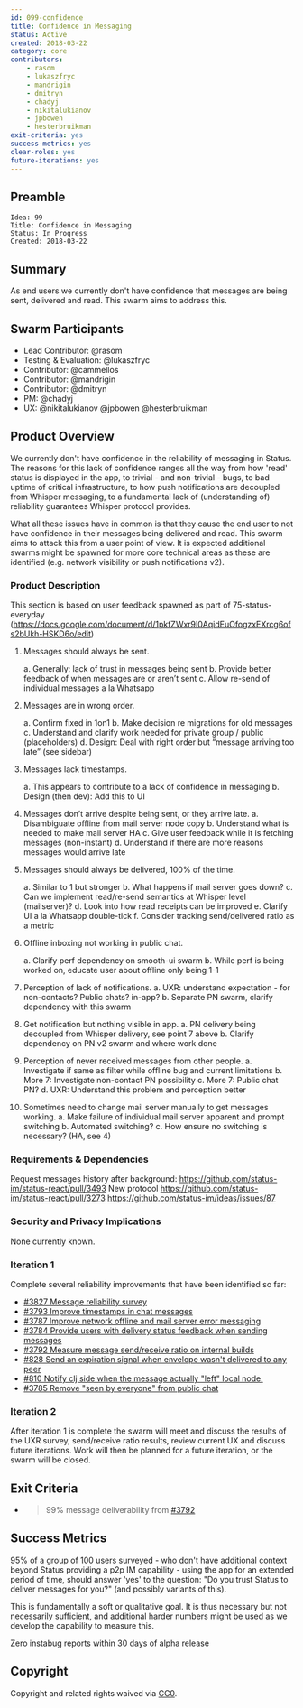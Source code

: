 ```yaml
---
id: 099-confidence
title: Confidence in Messaging
status: Active
created: 2018-03-22
category: core
contributors:
    - rasom
    - lukaszfryc
    - mandrigin
    - dmitryn
    - chadyj
    - nikitalukianov
    - jpbowen
    - hesterbruikman
exit-criteria: yes
success-metrics: yes
clear-roles: yes
future-iterations: yes
---
```


## Preamble

    Idea: 99
    Title: Confidence in Messaging
    Status: In Progress
    Created: 2018-03-22


## Summary
As end users we currently don't have confidence that messages are being sent, delivered and read. This swarm aims to address this.

## Swarm Participants
- Lead Contributor: @rasom
- Testing & Evaluation: @lukaszfryc
- Contributor: @cammellos
- Contributor: @mandrigin
- Contributor: @dmitryn
- PM: @chadyj
- UX: @nikitalukianov @jpbowen @hesterbruikman

## Product Overview

We currently don't have confidence in the reliability of messaging in Status. The reasons for this lack of confidence ranges all the way from how 'read' status is displayed in the app, to trivial - and non-trivial - bugs, to bad uptime of critical infrastructure, to how push notifications are decoupled from Whisper messaging, to a fundamental lack of (understanding of) reliability guarantees Whisper protocol provides.

What all these issues have in common is that they cause the end user to not have confidence in their messages being delivered and read. This swarm aims to attack this from a user point of view. It is expected additional swarms might be spawned for more core technical areas as these are identified (e.g. network visibility or push notifications v2).

### Product Description
This section is based on user feedback spawned as part of 75-status-everyday (https://docs.google.com/document/d/1pkfZWxr9I0AqidEuOfogzxEXrcg6ofs2bUkh-HSKD6o/edit)

1. Messages should always be sent.

    a. Generally: lack of trust in messages being sent
    b. Provide better feedback of when messages are or aren’t sent
    c. Allow re-send of individual messages a la Whatsapp

2. Messages are in wrong order.

    a. Confirm fixed in 1on1
    b. Make decision re migrations for old messages
    c. Understand and clarify work needed for private group / public (placeholders)
    d. Design: Deal with right order but “message arriving too late” (see sidebar)

3. Messages lack timestamps.

     a. This appears to contribute to a lack of confidence in messaging
     b. Design (then dev): Add this to UI

4. Messages don’t arrive despite being sent, or they arrive late.
    a. Disambiguate offline from mail server node copy
    b. Understand what is needed to make mail server HA
    c. Give user feedback while it is fetching messages (non-instant)
    d. Understand if there are more reasons messages would arrive late

5. Messages should always be delivered, 100% of the time.

    a. Similar to 1 but stronger
    b. What happens if mail server goes down?
    c. Can we implement read/re-send semantics at Whisper level (mailserver)?
    d. Look into how read receipts can be improved
    e. Clarify UI a la Whatsapp double-tick
    f. Consider tracking send/delivered ratio as a metric

6. Offline inboxing not working in public chat.

    a. Clarify perf dependency on smooth-ui swarm
    b. While perf is being worked on, educate user about offline only being 1-1

7. Perception of lack of notifications.
    a. UXR: understand expectation -  for non-contacts? Public chats? in-app?
    b. Separate PN swarm, clarify dependency with this swarm

8. Get notification but nothing visible in app.
    a. PN delivery being decoupled from Whisper delivery, see point 7 above
    b. Clarify dependency on PN v2 swarm and where work done

9. Perception of never received messages from other people.
    a. Investigate if same as filter while offline bug and current limitations
    b. More 7: Investigate non-contact PN possibility
    c. More 7: Public chat PN?
    d. UXR: Understand this problem and perception better

10. Sometimes need to change mail server manually to get messages working.
    a. Make failure of individual mail server apparent and prompt switching
    b. Automated switching?
    c. How ensure no switching is necessary? (HA, see 4)

### Requirements & Dependencies

Request messages history after background: https://github.com/status-im/status-react/pull/3493
New protocol https://github.com/status-im/status-react/pull/3273
https://github.com/status-im/ideas/issues/87

### Security and Privacy Implications

None currently known.

### Iteration 1

Complete several reliability improvements that have been identified so far:

- [#3827 Message reliability survey](https://github.com/status-im/status-react/issues/3827)
- [#3793 Improve timestamps in chat messages](https://github.com/status-im/status-react/issues/3793)
- [#3787 Improve network offline and mail server error messaging](https://github.com/status-im/status-react/issues/3787)
- [#3784 Provide users with delivery status feedback when sending messages](https://github.com/status-im/status-react/issues/3784)
- [#3792 Measure message send/receive ratio on internal builds ](https://github.com/status-im/status-react/issues/3792)
- [#828 Send an expiration signal when envelope wasn't delivered to any peer](https://github.com/status-im/status-go/pull/828)
- [#810 Notify clj side when the message actually "left" local node.](https://github.com/status-im/status-go/issues/810)
- [#3785 Remove "seen by everyone" from public chat](https://github.com/status-im/status-react/issues/3785)

### Iteration 2

After iteration 1 is complete the swarm will meet and discuss the results of the UXR survey, send/receive ratio results, review current UX and discuss future iterations. Work will then be planned for a future iteration, or the swarm will be closed.

## Exit Criteria

- >99% message deliverability from [#3792](https://github.com/status-im/status-react/issues/3792)

## Success Metrics

95% of a group of 100 users surveyed - who don't have additional context beyond Status providing a p2p IM capability - using the app for an extended period of time, should answer 'yes' to the question: "Do you trust Status to deliver messages for you?" (and possibly variants of this).

This is fundamentally a soft or qualitative goal. It is thus necessary but not necessarily sufficient, and additional harder numbers might be used as we develop the capability to measure this.

Zero instabug reports within 30 days of alpha release

## Copyright
Copyright and related rights waived via [CC0](https://creativecommons.org/publicdomain/zero/1.0/).
